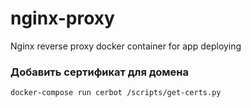 # nginx-proxy

Nginx reverse proxy docker container for app deploying

### Добавить сертификат для домена

```bash
docker-compose run cerbot /scripts/get-certs.py
```